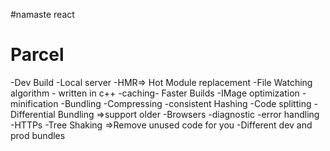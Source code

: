 #namaste react

# Parcel
-Dev Build
-Local server
-HMR=> Hot Module replacement
-File Watching algorithm - written in c++
-caching- Faster Builds
-IMage optimization
-minification
-Bundling 
-Compressing
-consistent Hashing
-Code splitting
-Differential Bundling =>support older -Browsers
-diagnostic
-error handling
-HTTPs
-Tree Shaking =>Remove unused code for you 
-Different dev and prod bundles

